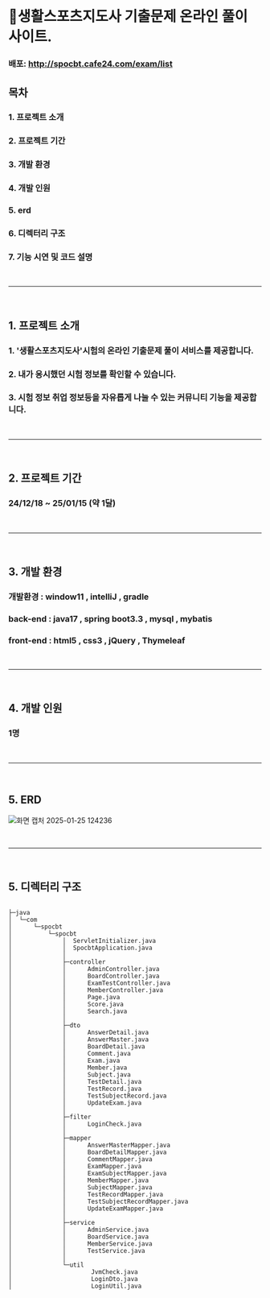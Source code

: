 # 📖생활스포츠지도사 기출문제 온라인 풀이 사이트.
### 배포: <http://spocbt.cafe24.com/exam/list>

## 목차

### 1. 프로젝트 소개
### 2. 프로젝트 기간
### 3. 개발 환경
### 4. 개발 인원
### 5. erd
### 6. 디렉터리 구조
### 7. 기능 시연 및 코드 설명

<br/>

---

<br/>

## 1. 프로젝트 소개

### 1. '생활스포츠지도사'시험의 온라인 기출문제 풀이 서비스를 제공합니다.
### 2. 내가 응시했던 시험 정보를 확인할 수 있습니다. 
### 3. 시험 정보 취업 정보등을 자유롭게 나눌 수 있는 커뮤니티 기능을 제공합니다.

<br/>

---

<br/>

## 2. 프로젝트 기간 

### 24/12/18 ~ 25/01/15 (약 1달)

<br/>

---

<br/>

## 3. 개발 환경

### 개발환경 : window11 , intelliJ , gradle
### back-end : java17 , spring boot3.3 , mysql , mybatis
### front-end : html5 , css3 , jQuery , Thymeleaf

<br/>

---

<br/>

## 4. 개발 인원 

### 1명

<br/>

---

<br/>

## 5. ERD

![화면 캡처 2025-01-25 124236](https://github.com/user-attachments/assets/c90e7a17-ef69-463c-aae3-a300ad59840b)


<br/>

---

<br/>

## 5. 디렉터리 구조

````

├─java
│  └─com
│      └─spocbt
│          └─spocbt
│              │  ServletInitializer.java
│              │  SpocbtApplication.java
│              │
│              ├─controller
│              │      AdminController.java
│              │      BoardController.java
│              │      ExamTestController.java
│              │      MemberController.java
│              │      Page.java
│              │      Score.java
│              │      Search.java
│              │
│              ├─dto
│              │      AnswerDetail.java
│              │      AnswerMaster.java
│              │      BoardDetail.java
│              │      Comment.java
│              │      Exam.java
│              │      Member.java
│              │      Subject.java
│              │      TestDetail.java
│              │      TestRecord.java
│              │      TestSubjectRecord.java
│              │      UpdateExam.java
│              │
│              ├─filter
│              │      LoginCheck.java
│              │
│              ├─mapper
│              │      AnswerMasterMapper.java
│              │      BoardDetailMapper.java
│              │      CommentMapper.java
│              │      ExamMapper.java
│              │      ExamSubjectMapper.java
│              │      MemberMapper.java
│              │      SubjectMapper.java
│              │      TestRecordMapper.java
│              │      TestSubjectRecordMapper.java
│              │      UpdateExamMapper.java
│              │
│              ├─service
│              │      AdminService.java
│              │      BoardService.java
│              │      MemberService.java
│              │      TestService.java
│              │
│              └─util
│                      JvmCheck.java
│                      LoginDto.java
│                      LoginUtil.java

````
















